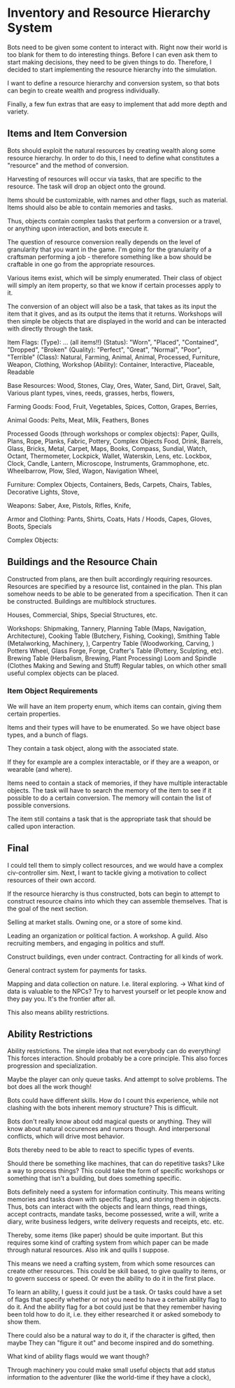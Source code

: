 # Inventory and Resource Hierarchy System

Bots need to be given some content to interact with. Right now their world is too blank for them to do interesting things.
Before I can even ask them to start making decisions, they need to be given things to do.
Therefore, I decided to start implementing the resource hierarchy into the simulation.

I want to define a resource hierarchy and conversion system, so that bots can begin to create wealth and progress individually.

Finally, a few fun extras that are easy to implement that add more depth and variety.

## Items and Item Conversion

Bots should exploit the natural resources by creating wealth along some resource hierarchy.
In order to do this, I need to define what constitutes a "resource" and the method of conversion.

Harvesting of resources will occur via tasks, that are specific to the resource. The task will drop an object onto the ground.

Items should be customizable, with names and other flags, such as material.
Items should also be able to contain memories and tasks.

Thus, objects contain complex tasks that perform a conversion or a travel, or anything upon interaction, and bots execute it.

The question of resource conversion really depends on the level of granularity that you want in the game.
I'm going for the granularity of a craftsman performing a job - therefore something like a bow should be craftable in one go from the appropriate resources.

Various items exist, which will be simply enumerated. Their class of object will simply an item property, so that we know if certain processes apply to it.

The conversion of an object will also be a task, that takes as its input the item that it gives, and as its output the items that it returns.
Workshops will then simple be objects that are displayed in the world and can be interacted with directly through the task.

Item Flags:
(Type): ... (all items!!)
(Status): "Worn", "Placed", "Contained", "Dropped", "Broken"
(Quality): "Perfect", "Great", "Normal", "Poor", "Terrible"
(Class): Natural, Farming, Animal, Animal, Processed, Furniture, Weapon, Clothing, Workshop
(Ability): Container, Interactive, Placeable, Readable


Base Resources:
  Wood, Stones, Clay, Ores, Water, Sand, Dirt, Gravel, Salt,
  Various plant types, vines, reeds, grasses, herbs, flowers,

Farming Goods:
  Food, Fruit, Vegetables, Spices, Cotton, Grapes, Berries,

Animal Goods:
  Pelts, Meat, Milk, Feathers, Bones

Processed Goods (through workshops or complex objects):
  Paper, Quills, Plans, Rope, Planks, Fabric, Pottery, Complex Objects
  Food, Drink, Barrels, Glass, Bricks, Metal, Carpet, Maps, Books, Compass,
  Sundial, Watch, Octant, Thermometer, Lockpick, Wallet, Waterskin, Lens, etc.
  Lockbox, Clock, Candle, Lantern, Microscope, Instruments, Grammophone, etc.
  Wheelbarrow, Plow, Sled, Wagon, Navigation Wheel,

Furniture:
  Complex Objects, Containers, Beds, Carpets, Chairs, Tables, Decorative
  Lights, Stove,

Weapons:
  Saber, Axe, Pistols, Rifles, Knife,

Armor and Clothing:
  Pants, Shirts, Coats, Hats / Hoods, Capes, Gloves, Boots, Specials

Complex Objects:









## Buildings and the Resource Chain

  Constructed from plans, are then built accordingly requiring resources.
  Resources are specified by a resource list, contained in the plan.
  This plan somehow needs to be able to be generated from a specification.
  Then it can be constructed. Buildings are multiblock structures.

  Houses, Commercial, Ships, Special Structures, etc.


Workshops:
  Shipmaking, Tannery, Planning Table (Maps, Navigation, Architecture),
  Cooking Table (Butchery, Fishing, Cooking), Smithing Table (Metalworking, Machinery, ),
  Carpentry Table (Woodworking, Carving, )
  Potters Wheel, Glass Forge, Forge,
  Crafter's Table (Pottery, Sculpting, etc).
  Brewing Table (Herbalism, Brewing, Plant Processing)
  Loom and Spindle (Clothes Making and Sewing and Stuff)
  Regular tables, on which other small useful complex objects can be placed.


### Item Object Requirements

We will have an item property enum, which items can contain, giving them certain properties.

Items and their types will have to be enumerated. So we have object base types, and a bunch of flags.

They contain a task object, along with the associated state.

If they for example are a complex interactable, or if they are a weapon, or wearable (and where).

Items need to contain a stack of memories, if they have multiple interactable objects.
The task will have to search the memory of the item to see if it possible to do a certain conversion.
The memory will contain the list of possible conversions.

The item still contains a task that is the appropriate task that should be called upon interaction.





## Final
I could tell them to simply collect resources, and we would have a complex civ-controller sim.
Next, I want to tackle giving a motivation to collect resources of their own accord.

If the resource hierarchy is thus constructed, bots can begin to attempt to construct resource chains into which they
can assemble themselves. That is the goal of the next section.

Selling at market stalls. Owning one, or a store of some kind.

Leading an organization or political faction. A workshop. A guild.
Also recruiting members, and engaging in politics and stuff.

Construct buildings, even under contract. Contracting for all kinds of work.

General contract system for payments for tasks.

Mapping and data collection on nature. I.e. literal exploring.
-> What kind of data is valuable to the NPCs?
Try to harvest yourself or let people know and they pay you. It's the frontier after all.

This also means ability restrictions.

## Ability Restrictions
Ability restrictions. The simple idea that not everybody can do everything!
This forces interaction. Should probably be a core principle.
This also forces progression and specialization.

Maybe the player can only queue tasks. And attempt to solve problems.
The bot does all the work though!

Bots could have different skills. How do I count this experience, while not clashing with
the bots inherent memory structure? This is difficult.

Bots don't really know about odd magical quests or anything.
They will know about natural occurences and rumors though.
And interpersonal conflicts, which will drive most behavior.

Bots thereby need to be able to react to specific types of events.

Should there be something like machines, that can do repetitive tasks?
Like a way to process things?
This could take the form of specific workshops or something that isn't a building,
but does something specific.

Bots definitely need a system for information continuity.
This means writing memories and tasks down with specific flags, and storing them in objects.
Thus, bots can interact with the objects and learn things, read things,
accept contracts, mandate tasks, become possessed, write a will, write a diary,
write business ledgers, write delivery requests and receipts, etc. etc.

Thereby, some items (like paper) should be quite important.
But this requires some kind of crafting system from which paper can be made through
natural resources. Also ink and quills I suppose.

This means we need a crafting system, from which some resources can create other resources.
This could be skill based, to give quality to items, or to govern success or speed.
Or even the ability to do it in the first place.

To learn an ability, I guess it could just be a task. Or tasks could have a set of flags
that specify whether or not you need to have a certain ability flag to do it.
And the ability flag for a bot could just be that they remember having been told how to do it,
i.e. they either researched it or asked somebody to show them.

There could also be a natural way to do it, if the character is gifted, then maybe They
can "figure it out" and become inspired and do something.

What kind of ability flags would we want though?










Through machinery you could make small useful objects that add status information
to the adventurer (like the world-time if they have a clock),
